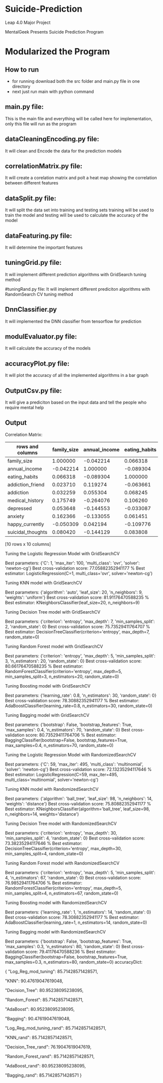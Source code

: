 # Suicide-Prediction
Leap 4.0 Major Project

MentalGeek Presents Suicide Prediction Program

# Modularized the Program 
## How to run
- for running download both the src folder and main.py file in one directory
- next just run main with python command

## main.py file: 
This is the main file and everything will be called here for implementation, only this file will run as the program

## dataCleaningEncoding.py file:
It will clean and Encode the data for the prediction models

## correlationMatrix.py file:
It will create a corelation matrix and polt a heat map showing the correlation between different features

## dataSplit.py file:
It will split the data set into training and testing sets
training will be used to train the model and testing will be used to calculate the accuracy of the model

## dataFeaturing.py file:
It will determine the important features

## tuningGrid.py file:
It will implement different prediction algorithms with GridSearch tuning method

#tuningRand.py file:
It will implement different prediciton algorithms with RandomSearch CV tuning method

## DnnClassifier.py
It will implemented the DNN classifier from tensorflow for prediction

## modulEvaluator.py file: 
It will calculate the accuracy of the models

## accuracyPlot.py file:
It will plot the accuracy of all the implemented algorithms in a bar graph

## OutputCsv.py file:
It will give a prediciton based on the input data and tell the people who require mental help

## Output

Correlation Matrix:

| rows and columns   |family_size | annual_income | eating_habits | addiction_friend | ... | depressed |  anxiety | happy_currently | suicidal_thoughts|
|--------------------|------------|---------------|---------------|------------------|-----|-----------|----------|-----------------|------------------|
|family_size          | 1.000000     | -0.042214      | 0.066318         | 0.023710  |...   |0.053648  |0.162366        |-0.050309           |0.080420|
|annual_income        |-0.042214      | 1.000000      |-0.089304         | 0.119274 | ...  |-0.144553 |-0.133055        | 0.042194          |-0.144129 |
|eating_habits        | 0.066318      |-0.089304      | 1.000000         |-0.063661 | ...  |-0.033087 | 0.061451        |-0.109776          | 0.083808|
|addiction_friend     | 0.023710      | 0.119274      |-0.063661         | 1.000000 | ...  |-0.075882 | 0.100138        |-0.034929          |-0.091548|
|addiction            | 0.032259      | 0.055304      | 0.068245         | 0.428328 | ...  | 0.040946 | 0.097530        |-0.078782          |-0.032259|
|medical_history      | 0.175749      |-0.264076      | 0.106260         |-0.093513 | ...  | 0.280714 | 0.412722        |-0.190702          | 0.266967|
|depressed            | 0.053648      |-0.144553      |-0.033087         |-0.075882 | ...  | 1.000000 | 0.285102        |-0.498167          | 0.297989|
|anxiety              | 0.162366      |-0.133055      | 0.061451         | 0.100138 | ...  | 0.285102 | 1.000000        |-0.245867          | 0.377108|
|happy_currently      |-0.050309      | 0.042194      |-0.109776         |-0.034929 | ...  |-0.498167 |-0.245867        | 1.000000          |-0.408260|
|suicidal_thoughts    | 0.080420      |-0.144129      | 0.083808         |-0.091548 | ...  | 0.297989 | 0.377108        |-0.408260          | 1.000000|

[10 rows x 10 columns]


Tuning the Logistic Regression Model with GridSearchCV

Best parameters:  {'C': 1, 'max_iter': 100, 'multi_class': 'ovr', 'solver': 'newton-cg'}
Best cross-validation score:  77.05882352941177 %
Best estimator:  LogisticRegression(C=1, multi_class='ovr', solver='newton-cg')  

Tuning KNN model with GridSearchCV

Best parameters:  {'algorithm': 'auto', 'leaf_size': 20, 'n_neighbors': 9, 'weights': 'uniform'}
Best cross-validation score:  81.91176470588235 %
Best estimator:  KNeighborsClassifier(leaf_size=20, n_neighbors=9)

Tuning Decision Tree model with GridSearchCV

Best parameters:  {'criterion': 'entropy', 'max_depth': 7, 'min_samples_split': 2, 'random_state': 0}
Best cross-validation score:  75.73529411764707 %
Best estimator:  DecisionTreeClassifier(criterion='entropy', max_depth=7, random_state=0)

Tuning Random Forest model with GridSearchCV

Best parameters:  {'criterion': 'entropy', 'max_depth': 5, 'min_samples_split': 3, 'n_estimators': 20, 'random_state': 0}
Best cross-validation score:  80.66176470588235 %
Best estimator:  RandomForestClassifier(criterion='entropy', max_depth=5, min_samples_split=3,
                       n_estimators=20, random_state=0)

Tuning Boosting model with GridSearchCV

Best parameters:  {'learning_rate': 0.8, 'n_estimators': 30, 'random_state': 0}
Best cross-validation score:  78.30882352941177 %
Best estimator:  AdaBoostClassifier(learning_rate=0.8, n_estimators=30, random_state=0)

Tuning Bagging model with GridSearchCV

Best parameters:  {'bootstrap': False, 'bootstrap_features': True, 'max_samples': 0.4, 'n_estimators': 70, 'random_state': 0}
Best cross-validation score:  80.73529411764706 %
Best estimator:  BaggingClassifier(bootstrap=False, bootstrap_features=True, max_samples=0.4,
                  n_estimators=70, random_state=0)

Tuning the Logistic Regression Model with RandomizedSearchCV

Best parameters:  {'C': 59, 'max_iter': 495, 'multi_class': 'multinomial', 'solver': 'newton-cg'}
Best cross-validation score:  72.13235294117646 %
Best estimator:  LogisticRegression(C=59, max_iter=495, multi_class='multinomial',
                   solver='newton-cg')

Tuning KNN model with RandomizedSearchCV

Best parameters:  {'algorithm': 'ball_tree', 'leaf_size': 98, 'n_neighbors': 14, 'weights': 'distance'}
Best cross-validation score:  75.80882352941177 %
Best estimator:  KNeighborsClassifier(algorithm='ball_tree', leaf_size=98, n_neighbors=14,
                     weights='distance')

Tuning Decision Tree model with RandomizedSearchCV

Best parameters:  {'criterion': 'entropy', 'max_depth': 30, 'min_samples_split': 4, 'random_state': 0}
Best cross-validation score:  73.38235294117646 %
Best estimator:  DecisionTreeClassifier(criterion='entropy', max_depth=30, min_samples_split=4,
                       random_state=0)

Tuning Random Forest model with RandomizedSearchCV

Best parameters:  {'criterion': 'entropy', 'max_depth': 5, 'min_samples_split': 4, 'n_estimators': 67, 'random_state': 0}
Best cross-validation score:  76.98529411764706 %
Best estimator:  RandomForestClassifier(criterion='entropy', max_depth=5, min_samples_split=4,
                       n_estimators=67, random_state=0)

Tuning Boosting model with RandomizedSearchCV

Best parameters:  {'learning_rate': 1, 'n_estimators': 14, 'random_state': 0}
Best cross-validation score:  78.30882352941177 %
Best estimator:  AdaBoostClassifier(learning_rate=1, n_estimators=14, random_state=0)

Tuning Bagging model with RandomizedSearchCV

Best parameters:  {'bootstrap': False, 'bootstrap_features': True, 'max_samples': 0.3, 'n_estimators': 80, 'random_state': 0}
Best cross-validation score:  79.41176470588236 %
Best estimator:  BaggingClassifier(bootstrap=False, bootstrap_features=True, max_samples=0.3,
                  n_estimators=80, random_state=0)
accuracyDict:

{
 "Log_Reg_mod_tuning": 85.71428571428571,
 
 "KNN": 90.47619047619048,
 
 "Decision_Tree": 80.95238095238095,
 
 "Random_Forest": 85.71428571428571,
 
 "AdaBoost": 80.95238095238095,
 
 "Bagging": 90.47619047619048,
 
 "Log_Reg_mod_tuning_rand": 85.71428571428571,
 
 "KNN_rand": 85.71428571428571,
 
 "Decision_Tree_rand": 76.19047619047619,
 
 "Random_Forest_rand": 85.71428571428571,
 
 "AdaBoost_rand": 80.95238095238095,
 
 "Bagging_rand": 85.71428571428571
}
